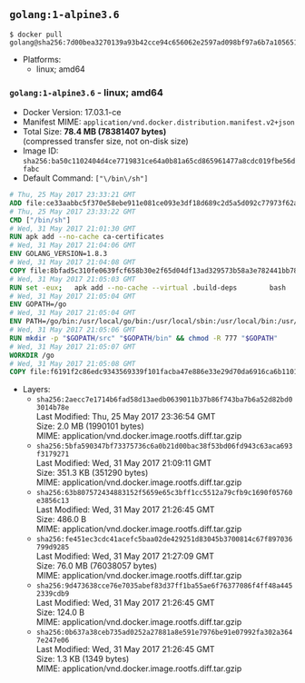 ## `golang:1-alpine3.6`

```console
$ docker pull golang@sha256:7d00bea3270139a93b42cce94c656062e2597ad098bf97a6b7a105651c31a7d4
```

-	Platforms:
	-	linux; amd64

### `golang:1-alpine3.6` - linux; amd64

-	Docker Version: 17.03.1-ce
-	Manifest MIME: `application/vnd.docker.distribution.manifest.v2+json`
-	Total Size: **78.4 MB (78381407 bytes)**  
	(compressed transfer size, not on-disk size)
-	Image ID: `sha256:ba50c1102404d4ce7719831ce64a0b81a65cd865961477a8cdc019fbe56dfabc`
-	Default Command: `["\/bin\/sh"]`

```dockerfile
# Thu, 25 May 2017 23:33:21 GMT
ADD file:ce33aabbc5f370e58ebe911e081ce093e3df18d689c2d5a5d092c77973f62a54 in / 
# Thu, 25 May 2017 23:33:22 GMT
CMD ["/bin/sh"]
# Wed, 31 May 2017 21:01:30 GMT
RUN apk add --no-cache ca-certificates
# Wed, 31 May 2017 21:04:06 GMT
ENV GOLANG_VERSION=1.8.3
# Wed, 31 May 2017 21:04:08 GMT
COPY file:8bfad5c310fe0639fcf658b30e2f65d04df13ad329573b58a3e782441bb7839c in /go-alpine-patches/ 
# Wed, 31 May 2017 21:05:03 GMT
RUN set -eux; 	apk add --no-cache --virtual .build-deps 		bash 		gcc 		musl-dev 		openssl 		go 	; 	export 		GOROOT_BOOTSTRAP="$(go env GOROOT)" 		GOOS="$(go env GOOS)" 		GOARCH="$(go env GOARCH)" 		GO386="$(go env GO386)" 		GOARM="$(go env GOARM)" 		GOHOSTOS="$(go env GOHOSTOS)" 		GOHOSTARCH="$(go env GOHOSTARCH)" 	; 		wget -O go.tgz "https://golang.org/dl/go$GOLANG_VERSION.src.tar.gz"; 	echo '5f5dea2447e7dcfdc50fa6b94c512e58bfba5673c039259fd843f68829d99fa6 *go.tgz' | sha256sum -c -; 	tar -C /usr/local -xzf go.tgz; 	rm go.tgz; 		cd /usr/local/go/src; 	for p in /go-alpine-patches/*.patch; do 		[ -f "$p" ] || continue; 		patch -p2 -i "$p"; 	done; 	./make.bash; 		rm -rf /go-alpine-patches; 	apk del .build-deps; 		export PATH="/usr/local/go/bin:$PATH"; 	go version
# Wed, 31 May 2017 21:05:04 GMT
ENV GOPATH=/go
# Wed, 31 May 2017 21:05:04 GMT
ENV PATH=/go/bin:/usr/local/go/bin:/usr/local/sbin:/usr/local/bin:/usr/sbin:/usr/bin:/sbin:/bin
# Wed, 31 May 2017 21:05:06 GMT
RUN mkdir -p "$GOPATH/src" "$GOPATH/bin" && chmod -R 777 "$GOPATH"
# Wed, 31 May 2017 21:05:07 GMT
WORKDIR /go
# Wed, 31 May 2017 21:05:08 GMT
COPY file:f6191f2c86edc9343569339f101facba47e886e33e29d70da6916ca6b1101a53 in /usr/local/bin/ 
```

-	Layers:
	-	`sha256:2aecc7e1714b6fad58d13aedb0639011b37b86f743ba7b6a52d82bd03014b78e`  
		Last Modified: Thu, 25 May 2017 23:36:54 GMT  
		Size: 2.0 MB (1990101 bytes)  
		MIME: application/vnd.docker.image.rootfs.diff.tar.gzip
	-	`sha256:5bfa590347bf73375736c6a0b21d00bac38f53bd06fd943c63aca693f3179271`  
		Last Modified: Wed, 31 May 2017 21:09:11 GMT  
		Size: 351.3 KB (351290 bytes)  
		MIME: application/vnd.docker.image.rootfs.diff.tar.gzip
	-	`sha256:63b807572434883152f5659e65c3bff1cc5512a79cfb9c1690f05760e3856c13`  
		Last Modified: Wed, 31 May 2017 21:26:45 GMT  
		Size: 486.0 B  
		MIME: application/vnd.docker.image.rootfs.diff.tar.gzip
	-	`sha256:fe451ec3cdc41acefc5baa02de429251d83045b3700814c67f897036799d9285`  
		Last Modified: Wed, 31 May 2017 21:27:09 GMT  
		Size: 76.0 MB (76038057 bytes)  
		MIME: application/vnd.docker.image.rootfs.diff.tar.gzip
	-	`sha256:9d473638cce76e7035abef83d37ff1ba55ae6f76377086f4ff48a4452339cdb9`  
		Last Modified: Wed, 31 May 2017 21:26:45 GMT  
		Size: 124.0 B  
		MIME: application/vnd.docker.image.rootfs.diff.tar.gzip
	-	`sha256:0b637a38ceb735ad0252a27881a8e591e7976be91e07992fa302a3647e247e06`  
		Last Modified: Wed, 31 May 2017 21:26:45 GMT  
		Size: 1.3 KB (1349 bytes)  
		MIME: application/vnd.docker.image.rootfs.diff.tar.gzip
